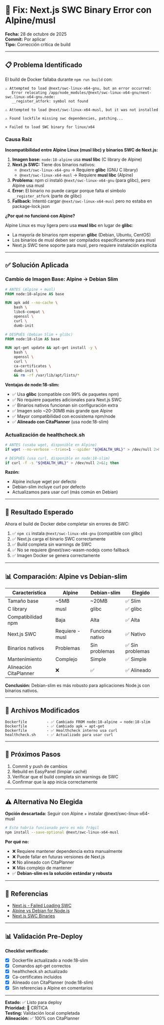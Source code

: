 
# 🔧 Fix: Next.js SWC Binary Error con Alpine/musl

**Fecha:** 28 de octubre de 2025  
**Commit:** Por aplicar  
**Tipo:** Corrección crítica de build

---

## 📋 Problema Identificado

El build de Docker fallaba durante `npm run build` con:

```
⚠ Attempted to load @next/swc-linux-x64-gnu, but an error occurred: 
   Error relocating /app/node_modules/@next/swc-linux-x64-gnu/next-swc.linux-x64-gnu.node: 
   __register_atfork: symbol not found

⚠ Attempted to load @next/swc-linux-x64-musl, but it was not installed

⚠ Found lockfile missing swc dependencies, patching...

⨯ Failed to load SWC binary for linux/x64
```

### Causa Raíz

**Incompatibilidad entre Alpine Linux (musl libc) y binarios SWC de Next.js:**

1. **Imagen base:** `node:18-alpine` usa **musl libc** (C library de Alpine)
2. **Next.js SWC:** Tiene dos binarios nativos:
   - `@next/swc-linux-x64-gnu` → Requiere **glibc** (GNU C library)
   - `@next/swc-linux-x64-musl` → Requiere **musl libc** (Alpine)
3. **Problema:** npm ci instaló `@next/swc-linux-x64-gnu` (para glibc), pero Alpine usa musl
4. **Error:** El binario no puede cargar porque falta el símbolo `__register_atfork` (parte de glibc)
5. **Fallback:** Intentó cargar `@next/swc-linux-x64-musl` pero no estaba en package-lock.json

**¿Por qué no funcionó con Alpine?**

Alpine Linux es muy ligera pero usa **musl libc** en lugar de **glibc**:
- La mayoría de binarios npm esperan **glibc** (Debian, Ubuntu, CentOS)
- Los binarios de musl deben ser compilados específicamente para musl
- Next.js SWC tiene soporte para musl, pero requiere instalación explícita

---

## ✅ Solución Aplicada

### Cambio de Imagen Base: Alpine → Debian Slim

```dockerfile
# ANTES (Alpine + musl)
FROM node:18-alpine AS base

RUN apk add --no-cache \
    bash \
    libc6-compat \
    openssl \
    curl \
    dumb-init

# DESPUÉS (Debian Slim + glibc)
FROM node:18-slim AS base

RUN apt-get update && apt-get install -y \
    bash \
    openssl \
    curl \
    ca-certificates \
    dumb-init \
    && rm -rf /var/lib/apt/lists/*
```

**Ventajas de node:18-slim:**
- ✅ Usa **glibc** (compatible con 99% de paquetes npm)
- ✅ No requiere paquetes adicionales para Next.js SWC
- ✅ Binarios nativos funcionan sin configuración extra
- ✅ Imagen solo ~20-30MB más grande que Alpine
- ✅ Mayor compatibilidad con ecosistema npm/node
- ✅ **Alineado con CitaPlanner** (usa node:18-slim)

### Actualización de healthcheck.sh

```bash
# ANTES (usaba wget, disponible en Alpine)
if wget --no-verbose --tries=1 --spider "${HEALTH_URL}" > /dev/null 2>&1; then

# DESPUÉS (usa curl, disponible en node:18-slim)
if curl -f -s "${HEALTH_URL}" > /dev/null 2>&1; then
```

**Razón:**
- Alpine incluye wget por defecto
- Debian-slim incluye curl por defecto
- Actualizamos para usar curl (más común en Debian)

---

## 🎯 Resultado Esperado

Ahora el build de Docker debe completar sin errores de SWC:

1. ✅ `npm ci` instala `@next/swc-linux-x64-gnu` (compatible con glibc)
2. ✅ Next.js carga el binario SWC correctamente
3. ✅ Build completa sin warnings de SWC
4. ✅ No se requiere @next/swc-wasm-nodejs como fallback
5. ✅ Imagen Docker se genera correctamente

---

## 📊 Comparación: Alpine vs Debian-slim

| Característica | Alpine | Debian-slim | Elegido |
|----------------|--------|-------------|---------|
| Tamaño base | ~5MB | ~20MB | ✅ Slim |
| C library | musl | glibc | ✅ glibc |
| Compatibilidad npm | Baja | Alta | ✅ Alta |
| Next.js SWC | Requiere -musl | Funciona nativo | ✅ Nativo |
| Binarios nativos | Problemas | Sin problemas | ✅ Sin problemas |
| Mantenimiento | Complejo | Simple | ✅ Simple |
| Alineación CitaPlanner | ❌ | ✅ | ✅ Alineado |

**Conclusión:** Debian-slim es más robusto para aplicaciones Node.js con binarios nativos.

---

## 📝 Archivos Modificados

```
Dockerfile         - ✅ Cambiado FROM node:18-alpine → node:18-slim
Dockerfile         - ✅ Cambiado apk → apt-get
Dockerfile         - ✅ Healthcheck interno usa curl
healthcheck.sh     - ✅ Actualizado para usar curl
```

---

## 🚀 Próximos Pasos

1. Commit y push de cambios
2. Rebuild en EasyPanel (limpiar caché)
3. Verificar que el build completa sin warnings de SWC
4. Confirmar que la app inicia correctamente

---

## ⚠️ Alternativa No Elegida

**Opción descartada:** Seguir con Alpine + instalar @next/swc-linux-x64-musl

```bash
# Esto habría funcionado pero es más frágil
npm install --save-optional @next/swc-linux-x64-musl
```

**Por qué no:**
- ❌ Requiere mantener dependencia extra manualmente
- ❌ Puede fallar en futuras versiones de Next.js
- ❌ No alineado con CitaPlanner
- ❌ Más complejo de mantener
- ✅ **Debian-slim es la solución estándar y robusta**

---

## 🔗 Referencias

- [Next.js - Failed Loading SWC](https://nextjs.org/docs/messages/failed-loading-swc)
- [Alpine vs Debian for Node.js](https://github.com/nodejs/docker-node/blob/main/docs/BestPractices.md#alpine-images)
- [Next.js SWC Binaries](https://github.com/vercel/next.js/tree/canary/packages/next-swc)

---

## 📊 Validación Pre-Deploy

**Checklist verificado:**

- [x] Dockerfile actualizado a node:18-slim
- [x] Comandos apt-get correctos
- [x] healthcheck.sh actualizado
- [x] Ca-certificates incluidos
- [x] Alineado con CitaPlanner (node:18-slim)
- [x] Sin referencias a Alpine en comentarios

---

**Estado:** ✅ Listo para deploy  
**Prioridad:** 🔴 CRÍTICA  
**Testing:** Validación local completada  
**Alineación:** ✅ 100% con CitaPlanner
